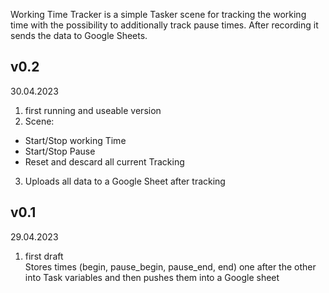 Working Time Tracker is a simple Tasker scene for tracking the working time with the possibility to additionally track pause times. After recording it sends the data to Google Sheets.

## v0.2<br/>
30.04.2023<br/>
1) first running and useable version
2) Scene:
- Start/Stop working Time
- Start/Stop Pause
- Reset and descard all current Tracking
3) Uploads all data to a Google Sheet after tracking

## v0.1<br/>
29.04.2023<br/>
1) first draft<br/>
Stores times (begin, pause_begin, pause_end, end) one after the other into Task variables and then pushes them into a Google sheet
